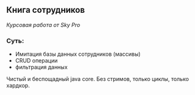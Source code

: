 ## Книга сотрудников

*Курсовая работа от Sky Pro*

### Суть:

- Имитация базы данных сотрудников (массивы)
- CRUD операции
- фильтрация данных

Чистый и беспощадный java core. Без стримов, только циклы, только хардкор.